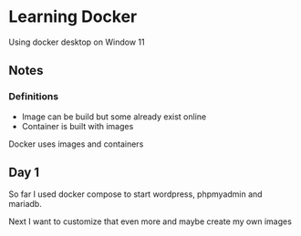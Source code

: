 # Learning Docker
Using docker desktop on Window 11

## Notes
### Definitions
- Image can be build but some already exist online
- Container is built with images

Docker uses images and containers  

## Day 1
So far I used docker compose to start wordpress, phpmyadmin and mariadb.

Next I want to customize that even more and maybe create my own images